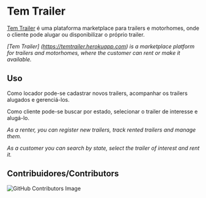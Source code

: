 # Tem Trailer

[Tem Trailer](https://temtrailer.herokuapp.com) é uma plataforma marketplace para trailers e motorhomes, onde o cliente pode alugar ou disponibilizar o próprio trailer.

<i>[Tem Trailer] (https://temtrailer.herokuapp.com) is a marketplace platform for trailers and motorhomes, where the customer can rent or make it available.</i>

## Uso

Como locador pode-se cadastrar novos trailers, acompanhar os trailers alugados e gerenciá-los.

Como cliente pode-se buscar por estado, selecionar o trailer de interesse e alugá-lo.

<i>As a renter, you can register new trailers, track rented trailers and manage them.</i>

<i>As a customer you can search by state, select the trailer of interest and rent it.</i>


## Contribuidores/Contributors

![GitHub Contributors Image](https://contrib.rocks/image?repo=fematarazzo/tem_trailer)

